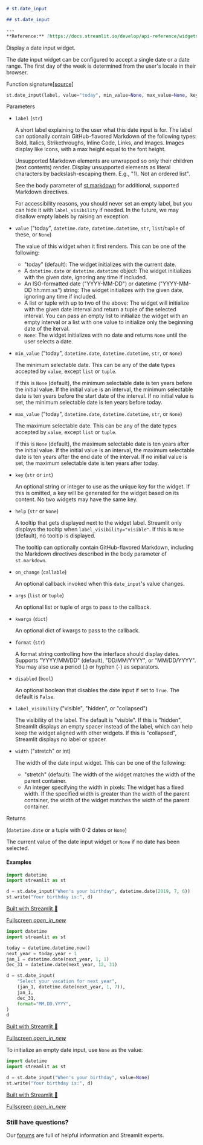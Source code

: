 ```markdown
# st.date_input

## st.date_input

---
**Reference:** [https://docs.streamlit.io/develop/api-reference/widgets/st.date_input](https://docs.streamlit.io/develop/api-reference/widgets/st.date_input)
```

Display a date input widget.

The date input widget can be configured to accept a single date or a date range. The first day of the week is determined from the user's locale in their browser.

Function signature[\[source\]](https://github.com/streamlit/streamlit/blob/1.50.0/lib/streamlit/elements/widgets/time_widgets.py#L655 "View st.date_input source code on GitHub")

```python
st.date_input(label, value="today", min_value=None, max_value=None, key=None, help=None, on_change=None, args=None, kwargs=None, *, format="YYYY/MM/DD", disabled=False, label_visibility="visible", width="stretch")
```

Parameters

*   `label` (`str`)

    A short label explaining to the user what this date input is for. The label can optionally contain GitHub-flavored Markdown of the following types: Bold, Italics, Strikethroughs, Inline Code, Links, and Images. Images display like icons, with a max height equal to the font height.

    Unsupported Markdown elements are unwrapped so only their children (text contents) render. Display unsupported elements as literal characters by backslash-escaping them. E.g., "1\\. Not an ordered list".

    See the body parameter of [st.markdown](https://docs.streamlit.io/develop/api-reference/text/st.markdown) for additional, supported Markdown directives.

    For accessibility reasons, you should never set an empty label, but you can hide it with `label_visibility` if needed. In the future, we may disallow empty labels by raising an exception.
*   `value` ("today", `datetime.date`, `datetime.datetime`, `str`, `list`/`tuple` of these, or `None`)

    The value of this widget when it first renders. This can be one of the following:

    *   "today" (default): The widget initializes with the current date.
    *   A `datetime.date` or `datetime.datetime` object: The widget initializes with the given date, ignoring any time if included.
    *   An ISO-formatted date ("YYYY-MM-DD") or datetime ("YYYY-MM-DD hh:mm:ss") string: The widget initializes with the given date, ignoring any time if included.
    *   A list or tuple with up to two of the above: The widget will initialize with the given date interval and return a tuple of the selected interval. You can pass an empty list to initialize the widget with an empty interval or a list with one value to initialize only the beginning date of the iterval.
    *   `None`: The widget initializes with no date and returns `None` until the user selects a date.
*   `min_value` ("today", `datetime.date`, `datetime.datetime`, `str`, or `None`)

    The minimum selectable date. This can be any of the date types accepted by `value`, except `list` or `tuple`.

    If this is `None` (default), the minimum selectable date is ten years before the initial value. If the initial value is an interval, the minimum selectable date is ten years before the start date of the interval. If no initial value is set, the minimum selectable date is ten years before today.
*   `max_value` ("today", `datetime.date`, `datetime.datetime`, `str`, or `None`)

    The maximum selectable date. This can be any of the date types accepted by `value`, except `list` or `tuple`.

    If this is `None` (default), the maximum selectable date is ten years after the initial value. If the initial value is an interval, the maximum selectable date is ten years after the end date of the interval. If no initial value is set, the maximum selectable date is ten years after today.
*   `key` (`str` or `int`)

    An optional string or integer to use as the unique key for the widget. If this is omitted, a key will be generated for the widget based on its content. No two widgets may have the same key.
*   `help` (`str` or `None`)

    A tooltip that gets displayed next to the widget label. Streamlit only displays the tooltip when `label_visibility="visible"`. If this is `None` (default), no tooltip is displayed.

    The tooltip can optionally contain GitHub-flavored Markdown, including the Markdown directives described in the body parameter of `st.markdown`.
*   `on_change` (`callable`)

    An optional callback invoked when this `date_input`'s value changes.
*   `args` (`list` or `tuple`)

    An optional list or tuple of args to pass to the callback.
*   `kwargs` (`dict`)

    An optional dict of kwargs to pass to the callback.
*   `format` (`str`)

    A format string controlling how the interface should display dates. Supports "YYYY/MM/DD" (default), "DD/MM/YYYY", or "MM/DD/YYYY". You may also use a period (.) or hyphen (-) as separators.
*   `disabled` (`bool`)

    An optional boolean that disables the date input if set to `True`. The default is `False`.
*   `label_visibility` ("visible", "hidden", or "collapsed")

    The visibility of the label. The default is "visible". If this is "hidden", Streamlit displays an empty spacer instead of the label, which can help keep the widget aligned with other widgets. If this is "collapsed", Streamlit displays no label or spacer.
*   `width` ("stretch" or int)

    The width of the date input widget. This can be one of the following:

    *   "stretch" (default): The width of the widget matches the width of the parent container.
    *   An integer specifying the width in pixels: The widget has a fixed width. If the specified width is greater than the width of the parent container, the width of the widget matches the width of the parent container.

Returns

(`datetime.date` or a tuple with 0-2 dates or `None`)

The current value of the date input widget or `None` if no date has been selected.

#### Examples

```python
import datetime
import streamlit as st

d = st.date_input("When's your birthday", datetime.date(2019, 7, 6))
st.write("Your birthday is:", d)
```

[Built with Streamlit 🎈](https://streamlit.io)

[Fullscreen _open\_in\_new_](https://doc-date-input.streamlit.app//?utm_medium=oembed&)

```python
import datetime
import streamlit as st

today = datetime.datetime.now()
next_year = today.year + 1
jan_1 = datetime.date(next_year, 1, 1)
dec_31 = datetime.date(next_year, 12, 31)

d = st.date_input(
    "Select your vacation for next year",
    (jan_1, datetime.date(next_year, 1, 7)),
    jan_1,
    dec_31,
    format="MM.DD.YYYY",
)
d
```

[Built with Streamlit 🎈](https://streamlit.io)

[Fullscreen _open\_in\_new_](https://doc-date-input1.streamlit.app//?utm_medium=oembed&)

To initialize an empty date input, use `None` as the value:

```python
import datetime
import streamlit as st

d = st.date_input("When's your birthday", value=None)
st.write("Your birthday is:", d)
```

[Built with Streamlit 🎈](https://streamlit.io)

[Fullscreen _open\_in\_new_](https://doc-date-input-empty.streamlit.app//?utm_medium=oembed&)

### Still have questions?

Our [forums](https://discuss.streamlit.io) are full of helpful information and Streamlit experts.
